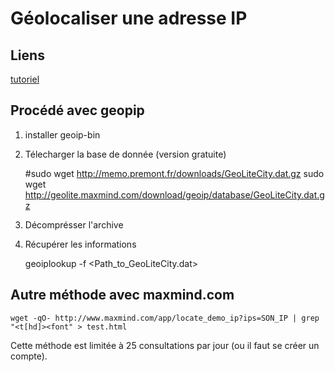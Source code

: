 # Géolocaliser une adresse IP

## Liens

[tutoriel](http://quick-tutoriel.com/288-geolocaliser-une-adresse-ip-publique-sous-ubuntu)

## Procédé avec geopip

1. installer geoip-bin

2. Télecharger la base de donnée (version gratuite)

    #sudo wget http://memo.premont.fr/downloads/GeoLiteCity.dat.gz
    sudo wget http://geolite.maxmind.com/download/geoip/database/GeoLiteCity.dat.gz

3. Décomprésser l'archive

4. Récupérer les informations	

    geoiplookup <IP> -f <Path_to_GeoLiteCity.dat>

## Autre méthode avec maxmind.com

    wget -qO- http://www.maxmind.com/app/locate_demo_ip?ips=SON_IP | grep "<t[hd]><font" > test.html

Cette méthode est limitée à 25 consultations par jour (ou il faut se créer un compte).

